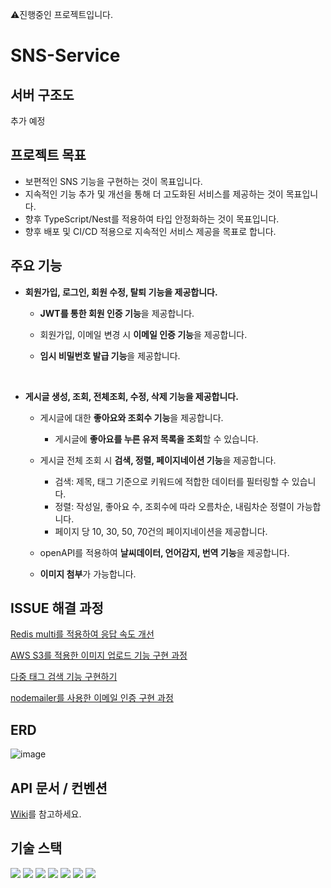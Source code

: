 ⚠진행중인 프로젝트입니다.

# SNS-Service
## 서버 구조도
추가 예정

## 프로젝트 목표
- 보편적인 SNS 기능을 구현하는 것이 목표입니다.
- 지속적인 기능 추가 및 개선을 통해 더 고도화된 서비스를 제공하는 것이 목표입니다.
- 향후 TypeScript/Nest를 적용하여 타입 안정화하는 것이 목표입니다.
- 향후 배포 및 CI/CD 적용으로 지속적인 서비스 제공을 목표로 합니다.

## 주요 기능
- **회원가입, 로그인, 회원 수정, 탈퇴 기능을 제공합니다.**

  - **JWT를 통한 회원 인증 기능**을 제공합니다.

  - 회원가입, 이메일 변경 시 **이메일 인증 기능**을 제공합니다.

  - **임시 비밀번호 발급 기능**을 제공합니다.
<br>

- **게시글 생성, 조회, 전체조회, 수정, 삭제 기능을 제공합니다.**
  - 게시글에 대한 **좋아요와 조회수 기능**을 제공합니다.
    - 게시글에 **좋아요를 누른 유저 목록을 조회**할 수 있습니다.

  - 게시글 전체 조회 시 **검색, 정렬, 페이지네이션 기능**을 제공합니다.
    - 검색: 제목, 태그 기준으로 키워드에 적합한 데이터를 필터링할 수 있습니다.
    - 정렬: 작성일, 좋아요 수, 조회수에 따라 오름차순, 내림차순 정렬이 가능합니다.
    - 페이지 당 10, 30, 50, 70건의 페이지네이션을 제공합니다. 
  
  - openAPI를 적용하여 **날씨데이터, 언어감지, 번역 기능**을 제공합니다.
  
  - **이미지 첨부**가 가능합니다.

## ISSUE 해결 과정

[Redis multi를 적용하여 응답 속도 개선](https://k2eo.tistory.com/23)

[AWS S3를 적용한 이미지 업로드 기능 구현 과정](https://k2eo.tistory.com/26)

[다중 태그 검색 기능 구현하기](https://k2eo.tistory.com/29)

[nodemailer를 사용한 이메일 인증 구현 과정](https://k2eo.tistory.com/24)

## ERD
![image](https://user-images.githubusercontent.com/80232260/199373748-4fd1317f-05c6-4bd4-b727-563de49a1fe9.png)

## API 문서 / 컨벤션
[Wiki](https://github.com/eksql0645/SNS-Service/wiki)를 참고하세요.

## 기술 스택
<img src="https://img.shields.io/badge/node.js-339933?style=for-the-badge&logo=Node.js&logoColor=white"> <img src="https://img.shields.io/badge/express-FCC624?style=for-the-badge&logo=express&logoColor=white"> <img src="https://img.shields.io/badge/mysql-4479A1?style=for-the-badge&logo=mysql&logoColor=white">
<img src="https://img.shields.io/badge/git-F05032?style=for-the-badge&logo=git&logoColor=white"> <img src="https://img.shields.io/badge/github-181717?style=for-the-badge&logo=github&logoColor=white"> <img src="https://img.shields.io/badge/Sequelize-007396?style=for-the-badge&logo=Sequelize&logoColor=white">
<img src="https://img.shields.io/badge/Swagger-61DAFB?style=for-the-badge&logo=Swagger&logoColor=white">
